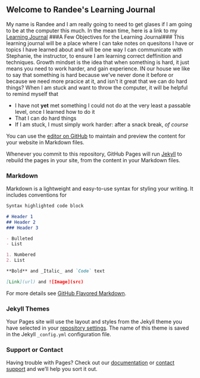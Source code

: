 ## Welcome to Randee's Learning Journal 

My name is Randee and I am really going to need to get glases if I am going to be at the computer this much. In the mean time, here is a link to my [Learning Journal](https://randeeorion.github.io/Learning-Journal/)
###A Few Objectives for the Learning Journal###
This learning journal will be a place where I can take notes on quesitons I have or topics I have learned about and will be one way I can communicate with Stephanie, the instructor, to ensure I am learning correct deffinition and techniques.
Growth mindset is the idea that when something is hard, it just means you need to work harder, and gain experience. IN our house we like to say that something is hard because we've never done it before or because we need more pracice at it, and isn't it great that we can do hard things? 
When I am stuck and want to throw the computer, it will be helpful to remind myself that 
- I have not **yet** met something I could not do at the very least a passable level, once I learned how to do it 
- That I can do hard things 
- If I am stuck, I must simply work harder: after a snack break, _of course_


You can use the [editor on GitHub](https://github.com/RandeeOrion/Learning-Journal/edit/master/README.md) to maintain and preview the content for your website in Markdown files.

Whenever you commit to this repository, GitHub Pages will run [Jekyll](https://jekyllrb.com/) to rebuild the pages in your site, from the content in your Markdown files.

### Markdown

Markdown is a lightweight and easy-to-use syntax for styling your writing. It includes conventions for

```markdown
Syntax highlighted code block

# Header 1
## Header 2
### Header 3

- Bulleted
- List

1. Numbered
2. List

**Bold** and _Italic_ and `Code` text

[Link](url) and ![Image](src)
```

For more details see [GitHub Flavored Markdown](https://guides.github.com/features/mastering-markdown/).

### Jekyll Themes

Your Pages site will use the layout and styles from the Jekyll theme you have selected in your [repository settings](https://github.com/RandeeOrion/Learning-Journal/settings). The name of this theme is saved in the Jekyll `_config.yml` configuration file.

### Support or Contact

Having trouble with Pages? Check out our [documentation](https://help.github.com/categories/github-pages-basics/) or [contact support](https://github.com/contact) and we’ll help you sort it out.

